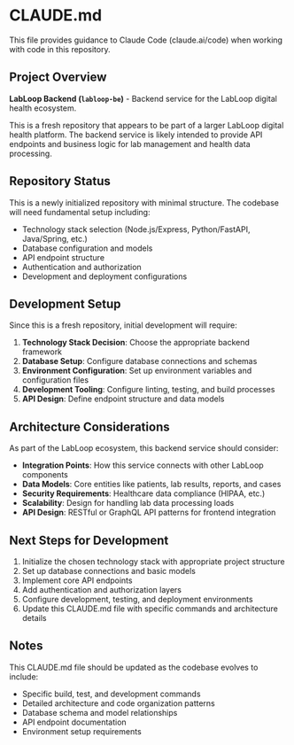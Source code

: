# CLAUDE.md

This file provides guidance to Claude Code (claude.ai/code) when working with code in this repository.

## Project Overview

**LabLoop Backend (`labloop-be`)** - Backend service for the LabLoop digital health ecosystem.

This is a fresh repository that appears to be part of a larger LabLoop digital health platform. The backend service is likely intended to provide API endpoints and business logic for lab management and health data processing.

## Repository Status

This is a newly initialized repository with minimal structure. The codebase will need fundamental setup including:

- Technology stack selection (Node.js/Express, Python/FastAPI, Java/Spring, etc.)
- Database configuration and models
- API endpoint structure
- Authentication and authorization
- Development and deployment configurations

## Development Setup

Since this is a fresh repository, initial development will require:

1. **Technology Stack Decision**: Choose the appropriate backend framework
2. **Database Setup**: Configure database connections and schemas
3. **Environment Configuration**: Set up environment variables and configuration files
4. **Development Tooling**: Configure linting, testing, and build processes
5. **API Design**: Define endpoint structure and data models

## Architecture Considerations

As part of the LabLoop ecosystem, this backend service should consider:

- **Integration Points**: How this service connects with other LabLoop components
- **Data Models**: Core entities like patients, lab results, reports, and cases
- **Security Requirements**: Healthcare data compliance (HIPAA, etc.)
- **Scalability**: Design for handling lab data processing loads
- **API Design**: RESTful or GraphQL API patterns for frontend integration

## Next Steps for Development

1. Initialize the chosen technology stack with appropriate project structure
2. Set up database connections and basic models
3. Implement core API endpoints
4. Add authentication and authorization layers
5. Configure development, testing, and deployment environments
6. Update this CLAUDE.md file with specific commands and architecture details

## Notes

This CLAUDE.md file should be updated as the codebase evolves to include:
- Specific build, test, and development commands
- Detailed architecture and code organization patterns
- Database schema and model relationships
- API endpoint documentation
- Environment setup requirements